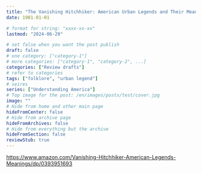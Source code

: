 ```yaml
---
title: "The Vanishing Hitchhiker: American Urban Legends and Their Meanings (1981)"
date: 1981-01-01

# format for string: "xxxx-xx-xx"
lastmod: "2024-06-29"

# set false when you want the post publish
draft: false
# one category: ["category-1"]
# more categories: ["category-1", "category-2", ...]
categories: ["Review drafts"]
# refer to categories
tags: ["folklore", "urban legend"]
# seires
series: ["Understanding America"]
# Top image for the post: /en/images/posts/test/cover.jpg
image: ""
# Hide from home and other main page
hideFromCenter: false
# Hide from archive page
hideFromArchives: false
# Hide from everything but the archive
hideFromSection: false
reviewStub: true
---
```

https://www.amazon.com/Vanishing-Hitchhiker-American-Legends-Meanings/dp/0393951693
<!--more-->